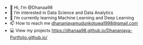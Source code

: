 - 👋 Hi, I’m @Dhanaa98
- 👀 I’m interested in Data Science and Data Analytics
- 🌱 I’m currently learning Machine Learning and Deep Learning
- 📫 How to reach me dhananjayamudunkotuwa1998@gmail.com 
- 💻 View my projects https://dhanaa98.github.io/Dhananjaya-Portfolio.github.io/

<!---
Dhanaa98/Dhanaa98 is a ✨ special ✨ repository because its `README.md` (this file) appears on your GitHub profile.
You can click the Preview link to take a look at your changes.
--->
